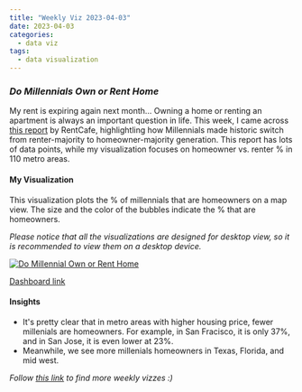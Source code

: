 ```yaml
---
title: "Weekly Viz 2023-04-03"
date: 2023-04-03
categories:
  - data viz
tags:
  - data visualization
---
```


### *Do Millennials Own or Rent Home*

My rent is expiring again next month... Owning a home or renting an apartment is always an important question in life. This week, I came across [this report](https://www.rentcafe.com/blog/rental-market/market-snapshots/millennials-switch-renter-to-owner-majority/) by RentCafe, highlightling how Millennials made historic switch from renter-majority to homeowner-majority generation. This report has lots of data points, while my visualization focuses on homeowner vs. renter % in 110 metro areas.   

#### My Visualization

This visualization plots the % of millennials that are homeowners on a map view. The size and the color of the bubbles indicate the % that are homeowners.  

*Please notice that all the visualizations are designed for desktop view, so it is recommended to view them on a desktop device.*  

<div class='tableauPlaceholder' id='viz1680582228871' style='position: relative'>
  <noscript><a href='#'>
    <img alt='Do Millennial Own or Rent Home ' src='https:&#47;&#47;public.tableau.com&#47;static&#47;images&#47;N4&#47;N4887Z4M3&#47;1_rss.png' style='border: none' />
    </a></noscript>
  <object class='tableauViz'  style='display:none;'>
    <param name='host_url' value='https%3A%2F%2Fpublic.tableau.com%2F' />
    <param name='embed_code_version' value='3' />
    <param name='path' value='shared&#47;N4887Z4M3' />
    <param name='toolbar' value='yes' />
    <param name='static_image' value='https:&#47;&#47;public.tableau.com&#47;static&#47;images&#47;N4&#47;N4887Z4M3&#47;1.png' /> 
    <param name='animate_transition' value='yes' />
    <param name='display_static_image' value='yes' />
    <param name='display_spinner' value='yes' />
    <param name='display_overlay' value='yes' />
    <param name='display_count' value='yes' />
    <param name='language' value='en-US' />
    <param name='filter' value='publish=yes' />
  </object></div>          
  <script type='text/javascript'>           
  var divElement = document.getElementById('viz1680582228871');         
  var vizElement = divElement.getElementsByTagName('object')[0];             
  if ( divElement.offsetWidth > 800 ) { vizElement.style.width='800px';vizElement.style.height='627px';} else if ( divElement.offsetWidth > 500 ) { vizElement.style.width='800px';vizElement.style.height='627px';} else { vizElement.style.width='100%';vizElement.style.height='727px';}    
  var scriptElement = document.createElement('script');         
  scriptElement.src = 'https://public.tableau.com/javascripts/api/viz_v1.js';       
  vizElement.parentNode.insertBefore(scriptElement, vizElement);          
</script>  

[Dashboard link](https://public.tableau.com/views/20230403DoMillennialOwnorRentHome/DoMillennialOwnorRentHome?:language=en-US&:display_count=n&:origin=viz_share_link)
  
#### Insights
* It's pretty clear that in metro areas with higher housing price, fewer millenials are homeowners. For example, in San Fracisco, it is only 37%, and in San Jose, it is even lower at 23%.  
* Meanwhile, we see more millenials homeowners in Texas, Florida, and mid west.  
    
*Follow [this link](https://yudong-94.github.io/personal-website/project/WeeklyViz2023/) to find more weekly vizzes :)*
